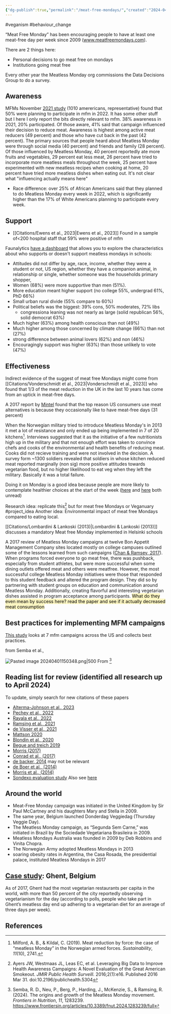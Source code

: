 ```yaml
---
{"dg-publish":true,"permalink":"/meat-free-mondays/","created":"2024-04-05T15:02:22.000+01:00","updated":"2025-09-29T00:19:46.379+01:00"}
---
```


#veganism #behaviour_change 

“Meat Free Monday” has been encouraging people to have at least one meat-free day per week since 2009 (www.meatfreemondays.com).

There are 2 things here:
- Personal decisions to go meat free on mondays
- Institutions going meat free

Every other year the Meatless Monday org commissions the Data Decisions Group to do a survey.
## Awareness
MFMs November [2021 study](https://www.mondaycampaigns.org/meatless-monday/research/nationwide-survey-data) (1010 amerericans, representative) found that 50% were planning to participate in mfm in 2022. It has some other stuff but I here I only report the bits directly relevant to mfm. 38% awareness in 2021, 20% participated. Of those aware, 41% said that campaign influenced their decision to reduce meat. Awareness is highest among active meat reducers (49 percent) and those who have cut back in the past (42 percent). The primary sources that people heard about Meatless Monday were through social media (40 percent) and friends and family (28 percent). Of those influenced by Meatless Monday, 40 percent reportedly ate more fruits and vegetables, 29 percent eat less meat, 26 percent have tried to incorporate more meatless meals throughout the week, 25 percent have experimented with new meatless recipes when cooking at home, 20 percent have tried more meatless dishes when eating out. It's not clear what "influencing actually means here"
- Race difference: over 25% of African Americans said that they planned to do Meatless Monday every week in 2022, which is significantly higher than the 17% of White Americans planning to participate every week.
## Support
- [[Citations/Ewens et al., 2023\|Ewens et al., 2023]] Found in a sample of<200 hospital staff that 59% were positive of mfm

Faunalytics [have a dashboard](https://faunalytics.shinyapps.io/comparing-pro-animal-openness/) that allows you to explore the characteristics about who supports or doesn't support meatless mondays in schools:
- Attitudes did not differ by age, race, income, whether they were a student or not, US region, whether they have a companion animal, in relationship or single, whether someone was the households primary shopper, 
- Women (68%) were more supportive than men (51%). 
- More education meant higher support (no college 55%, undergrad 61%, PhD 66%)
- Small urban rural divide (55% compare to 60%)
- Political beliefs was the biggest: 39% cons, 50% moderates, 72% libs
	- congressiona leaning was not nearly as large (solid republican 56%, solid democrat 63%)
- Much higher (63%) among health conscious than not (49%)
- Much higher among those concerned by climate change (66%) than not (27%)
- strong difference between animal lovers (62%) and non (46%)
- Encouragingly support was higher (63%) than those unlikely to vote (47%)

## Effectiveness
Indirect evidence of the suggest of meat free Mondays might come from [[Citations/Vonderschmidt et al., 2023\|Vonderschmidt et al., 2023]] who found that 1/3 of the meat reduction in the UK in the last 10 years has come from an uptick in meat-free days.

A 2017 report by [Mintel](https://faunalytics.org/the-johns-hopkins-center-for-a-livable-future-sodexo-meatless-monday-survey-results/) found that the top reason US consumers use meat alternatives is because they occasionally like to have meat-free days (31 percent)

When the Norwegian military tried to introduce Meatless Monday's in 2013 it met a lot of resistance and only ended up being implemented in 7 of 20 kitchens[^1]. Interviews suggested that it as the initiative of a few nutritionists high up in the military and that not enough effort was taken to convince chefs and cooks of the environmental and health benefits of reducing meat. Cooks did not recieve training and were not involved in the decision. A survey form ~1300 soldiers revealed that soldiers in whose kitchen reduced meat reported marginally (non sig) more positive attitudes towards vegetarian food, but no higher likelihood to eat veg when they left the military. Basically it was a total failure.

Doing it on Monday is a good idea because people are more likely to contemplate healthier choices at the start of the week ([here](https://jamanetwork.com/journals/jamainternalmedicine/article-abstract/1761921) and [here](https://www.sciencedirect.com/science/article/abs/pii/S0749379714000993) both unread)

Research idea: replicate this[^2] but for meat free Mondays or Veganuary #project_idea
Another idea: Environmental impact of meat free Mondays compared to eating local.

[[Citations/Lombardini & Lankoski (2013)\|Lombardini & Lankoski (2013)]] discusses a mandatory Meat free Monday implemented in Helsinki schools

A 2017 review of Meatless Monday campaigns at twelve Bon Appetit Management Company sites located mostly on college campuses outlined some of the lessons learned from such campaigns ([Chan & Ramsey, 2017](https://faseb.onlinelibrary.wiley.com/doi/10.1096/fasebj.31.1_supplement.651.5)). When programs forced everyone to go meat free, there was pushback, especially from student athletes, but were more successful when some dining outlets offered meat and others were meatfree. However, the most successful college Meatless Monday initiatives were those that responded to this student feedback and altered the program design. They did so by partnering with student groups on education and communication around Meatless Monday. Additionally, creating flavorful and interesting vegetarian dishes assisted in program acceptance among participants. <mark style="background: #FFF3A3A6;">What do they even mean by success here? read the paper and see if it actually decreased meat consumption</mark>
## Best practices for implementing MFM campaigns
[This study](https://keep.lib.asu.edu/system/files/c160/20220603-meatless-mondays-capstone-for-website_0.pdf) looks at 7 mfm campaigns across the US and collects best practices.

from Semba et al.,

![Pasted image 20240401150348.png|500](/img/user/Pasted%20image%2020240401150348.png) From [^3]
## Reading list for review (identified all research up to April 2024)
To update, simply search for new citations of these papers
- [Alterma-Johnson et al., 2023](https://doi-org.eux.idm.oclc.org/10.1016/j.jneb.2023.05.152)
- [Pechey et al., 2022](https://ijbnpa.biomedcentral.com/articles/10.1186/s12966-021-01239-z#Sec2)
- [Rayala et al., 2022](https://www.semanticscholar.org/reader/9987d400ec00c564678fe3a15271950016a21073)
- [Ramsing et al., 2021](https://www.foodsystemsjournal.org/index.php/fsj/article/view/934)
- [de Visser et al., 2021](https://doi-org.eux.idm.oclc.org/10.1016/j.appet.2021.105463)
- [Mattson 2020](https://www.semanticscholar.org/paper/Analyzing-the-Effectiveness-of-a-Meatless-Monday-on-Mattson/04c48a9ef908676a49c5cc82e43fe48d627d76fc)
- [Blondin et al., 2020](https://www.semanticscholar.org/paper/Meatless-Monday-National-School-Meal-Program-Impact-Blondin-Cash/a331d17aa74fad339226c5634ec7ea8ef5fc6304)
- [Begue and treich 2019](https://www.semanticscholar.org/paper/Immediate-and-15-Week-Correlates-of-Individual-to-a-B%C3%A8gue-Treich/2f0c16d908fdbd08910a2ef9ba49b5fd86e5bd43)
- [Morris (2017)](https://onlinelibrary.wiley.com/doi/abs/10.1111/soru.12163?_gl=1*16nrjit*_gcl_au*MTkwNDIyMzQ0My4xNzA3MDg4OTQ0)
- [Conrad et al., (2017)](https://typeset.io/papers/diet-quality-on-meatless-days-national-health-and-nutrition-417l5dn7v9)
- [de backer, 2014](https://www.tandfonline.com/doi/abs/10.1080/03670244.2014.896797) may not be relevant
- [de Boer et al., (2014)](https://doi-org.eux.idm.oclc.org/10.1016/j.appet.2014.02.002)
- [Morris et al., (2014)](https://www.ijsaf.org/index.php/ijsaf/article/view/148)
- [Sondexo evaluation study](https://clf.jhsph.edu/sites/default/files/2019-05/Sodexo-meatless-monday-survey-results.pdf) Also see [here](https://faunalytics.org/the-johns-hopkins-center-for-a-livable-future-sodexo-meatless-monday-survey-results/)

## Around the world
- Meat-Free Monday campaign was initiated in the United Kingdom by Sir Paul McCartney and his daughters Mary and Stella in 2009. 
- The same year, Belgium launched Donderdag Veggiedag (Thursday Veggie Day).
- The Meatless Monday campaign, as “Segunda Sem Carne,” was initiated in Brazil by the Sociedade Vegetariana Brasileira in 2009.
- Meatless Mondays Australia was founded in 2009 by Deb Robbins and Vinita Chopra.
- The Norwegian Army adopted Meatless Mondays in 2013
- soaring obesity rates in Argentina, the Casa Rosada, the presidential palace, instituted Meatless Mondays in 2017
## [Case study](https://www.mic.com/articles/185650/how-the-meat-loving-city-of-ghent-became-the-veggie-capital-of-europe): Ghent, Belgium
As of 2017, Ghent had the most vegetarian restaurants per capita in the world, with more than 50 percent of the city reportedly observing vegetarianism for the day (according to polls, people who take part in Ghent’s meatless day end up adhering to a vegetarian diet for an average of three days per week).

## References
[^1]: Milford, A. B., & Kildal, C. (2019). Meat reduction by force: the case of “meatless Monday” in the Norwegian armed forces. _Sustainability_, _11_(10), 2741.
[^2]: Ayers JW, Westmaas JL, Leas EC, et al. Leveraging Big Data to Improve Health Awareness Campaigns: A Novel Evaluation of the Great American Smokeout. _JMIR Public Health Surveill._ 2016;2(1):e16. Published 2016 Mar 31. doi:10.2196/publichealth.5304
[^3]: Semba, R. D., Neu, P., Berg, P., Harding, J., McKenzie, S., & Ramsing, R. (2024). The origins and growth of the Meatless Monday movement. _Frontiers in Nutrition_, _11_, 1283239. https://www.frontiersin.org/articles/10.3389/fnut.2024.1283239/full